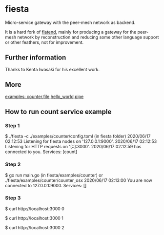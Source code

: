 # fiesta
Micro-service gateway with the peer-mesh network as backend.

It is a hard fork of [flatend](https://github.com/lithdew/flatend), mainly for producing a gateway for the peer-mesh network by reconstruction and reducing some other language support or other feathers, not for improvement.

## Further information
Thanks to Kenta Iwasaki for his excellent work.


## More
[examples: counter,file,hello_world,pipe](https://github.com/TheSmallBoat/fiesta/tree/master/examples)


## How to run count service example

### Step 1
$ ./fiesta -c ./examples/counter/config.toml (in fiesta folder)
2020/06/17 02:12:53 Listening for fiesta nodes on '127.0.0.1:9000'.
2020/06/17 02:12:53 Listening for HTTP requests on '[::]:3000'.
2020/06/17 02:12:59 <anon> has connected to you. Services: [count]

### Step 2
$ go run main.go  (in fiesta/examples/counter) or ./fiesta/examples/counter/counter_osx
2020/06/17 02:13:00 You are now connected to 127.0.0.1:9000. Services: []

### Step 3
$ curl http://localhost:3000
0

$ curl http://localhost:3000
1

$ curl http://localhost:3000
2
